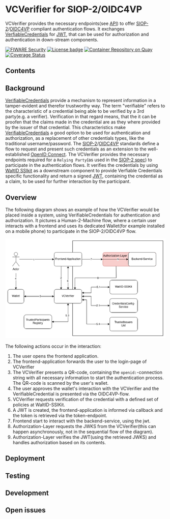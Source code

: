 # VCVerifier for SIOP-2/OIDC4VP 

VCVerifier provides the necessary endpoints(see [API](./api/api.yaml)) to offer [SIOP-2](https://openid.net/specs/openid-connect-self-issued-v2-1_0.html#name-cross-device-self-issued-op)/[OIDC4VP](https://openid.net/specs/openid-4-verifiable-presentations-1_0.html#request_scope) compliant authentication flows. It exchanges [VerfiableCredentials](https://www.w3.org/TR/vc-data-model/) for [JWT](https://www.rfc-editor.org/rfc/rfc7519), that can be used for authorization and authentication in down-stream components.

[![FIWARE Security](https://nexus.lab.fiware.org/repository/raw/public/badges/chapters/security.svg)](https://www.fiware.org/developers/catalogue/)
[![License badge](https://img.shields.io/badge/License-Apache_2.0-blue.svg)](https://opensource.org/licenses/Apache-2.0)
[![Container Repository on Quay](https://quay.io/repository/fiware/vcverifier/status "Docker Repository on Quay")](https://quay.io/repository/fiware/vcverifier)
[![Coverage Status](https://coveralls.io/repos/github/FIWARE/VCVerifier/badge.svg?branch=main)](https://coveralls.io/github/FIWARE/VCVerifier?branch=main)

## Contents


## Background

[VerifiableCredentials](https://www.w3.org/TR/vc-data-model/) provide a mechanism to represent information in a tamper-evident and therefor trustworthy way. The term "verifiable" refers to the characteristic of a credential being able to be verified by a 3rd party(e.g. a verifier). Verification in that regard means, that the it can be proofen that the claims made in the credential are as they where provided by the issuer of that credential. 
This characteristics make [VerifiableCredentials](https://www.w3.org/TR/vc-data-model/) a good option to be used for authentication and authorization, as a replacement of other credentials types, like the traditional username/password. The [SIOP-2](https://openid.net/specs/openid-connect-self-issued-v2-1_0.html#name-cross-device-self-issued-op)/[OIDC4VP](https://openid.net/specs/openid-4-verifiable-presentations-1_0.html#request_scope) standards define a flow to request and present such credentials as an extension to the well-established [OpenID Connect](https://openid.net/connect/).
The VCVerifier provides the necessary endpoints required for a `Relying Party`(as used in the [SIOP-2 spec](https://openid.net/specs/openid-connect-self-issued-v2-1_0.html#name-abbreviations)) to participate in the authentication flows. It verifies the credentials by using [WaltID SSIkit](https://walt.id/ssi-kit) as a downstream component to provide Verfiable Credentials specific functionality and return a signed [JWT](https://www.rfc-editor.org/rfc/rfc7519), containing the credential as a claim, to be used for further interaction by the participant.

## Overview

The following diagram shows an example of how the VCVerifier would be placed inside a system, using VerifiableCredentials for authentication and authorization. It pictures a Human-2-Machine flow, where a certain user interacts with a frontend and uses its dedicated Wallet(for example installed on a mobile phone) to participate in the SIOP-2/OIDC4VP flow.

![overview-setup](docs/verifier_overview.png)

The following actions occur in the interaction:

1. The user opens the frontend application.
2. The frontend-application forwards the user to the login-page of VCVerifier
3. The VCVerifier presents a QR-code, containing the ```openid:```-connection string with all necessary information to start the authentication process. The QR-code is scanned by the user's wallet.
4. The user approves the wallet's interaction with the VCVerifier and the VerifiableCredential is presented via the OIDC4VP-flow. 
5. VCVerifier requests verification of the credential with a defined set of policies at WaltID-SSIKit.
6. A JWT is created, the frontend-application is informed via callback and the token is retrieved via the token-endpoint.
7. Frontend start to interact with the backend-service, using the jwt.
8. Authorization-Layer requests the JWKS from the VCVerifier(this can happen asynchronously, not in the sequential flow of the diagram).
9. Authorization-Layer verifies the JWT(using the retrieved JWKS) and handles authorization based on its contents. 

## Deployment

## Testing

## Development

## Open issues